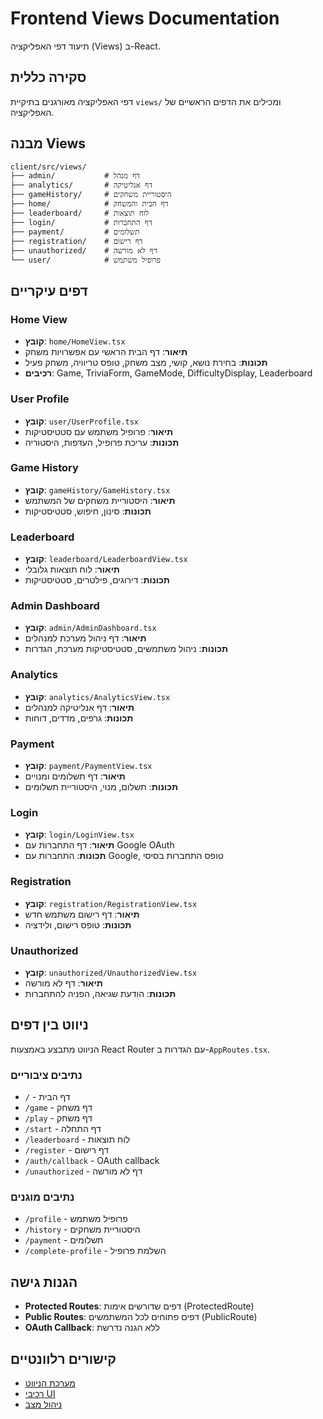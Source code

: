 # Frontend Views Documentation

תיעוד דפי האפליקציה (Views) ב-React.

## סקירה כללית

דפי האפליקציה מאורגנים בתיקיית `views/` ומכילים את הדפים הראשיים של האפליקציה.

## מבנה Views

```
client/src/views/
├── admin/           # דף מנהל
├── analytics/       # דף אנליטיקה
├── gameHistory/     # היסטוריית משחקים
├── home/            # דף הבית והמשחק
├── leaderboard/     # לוח תוצאות
├── login/           # דף התחברות
├── payment/         # תשלומים
├── registration/    # דף רישום
├── unauthorized/    # דף לא מורשה
└── user/            # פרופיל משתמש
```

## דפים עיקריים

### Home View
- **קובץ**: `home/HomeView.tsx`
- **תיאור**: דף הבית הראשי עם אפשרויות משחק
- **תכונות**: בחירת נושא, קושי, מצב משחק, טופס טריוויה, משחק פעיל
- **רכיבים**: Game, TriviaForm, GameMode, DifficultyDisplay, Leaderboard

### User Profile
- **קובץ**: `user/UserProfile.tsx`
- **תיאור**: פרופיל משתמש עם סטטיסטיקות
- **תכונות**: עריכת פרופיל, העדפות, היסטוריה

### Game History
- **קובץ**: `gameHistory/GameHistory.tsx`
- **תיאור**: היסטוריית משחקים של המשתמש
- **תכונות**: סינון, חיפוש, סטטיסטיקות

### Leaderboard
- **קובץ**: `leaderboard/LeaderboardView.tsx`
- **תיאור**: לוח תוצאות גלובלי
- **תכונות**: דירוגים, פילטרים, סטטיסטיקות

### Admin Dashboard
- **קובץ**: `admin/AdminDashboard.tsx`
- **תיאור**: דף ניהול מערכת למנהלים
- **תכונות**: ניהול משתמשים, סטטיסטיקות מערכת, הגדרות

### Analytics
- **קובץ**: `analytics/AnalyticsView.tsx`
- **תיאור**: דף אנליטיקה למנהלים
- **תכונות**: גרפים, מדדים, דוחות

### Payment
- **קובץ**: `payment/PaymentView.tsx`
- **תיאור**: דף תשלומים ומנויים
- **תכונות**: תשלום, מנוי, היסטוריית תשלומים

### Login
- **קובץ**: `login/LoginView.tsx`
- **תיאור**: דף התחברות עם Google OAuth
- **תכונות**: התחברות עם Google, טופס התחברות בסיסי

### Registration
- **קובץ**: `registration/RegistrationView.tsx`
- **תיאור**: דף רישום משתמש חדש
- **תכונות**: טופס רישום, ולידציה

### Unauthorized
- **קובץ**: `unauthorized/UnauthorizedView.tsx`
- **תיאור**: דף לא מורשה
- **תכונות**: הודעת שגיאה, הפניה להתחברות

## ניווט בין דפים

הניווט מתבצע באמצעות React Router עם הגדרות ב-`AppRoutes.tsx`.

### נתיבים ציבוריים
- `/` - דף הבית
- `/game` - דף משחק
- `/play` - דף משחק
- `/start` - דף התחלה
- `/leaderboard` - לוח תוצאות
- `/register` - דף רישום
- `/auth/callback` - OAuth callback
- `/unauthorized` - דף לא מורשה

### נתיבים מוגנים
- `/profile` - פרופיל משתמש
- `/history` - היסטוריית משחקים
- `/payment` - תשלומים
- `/complete-profile` - השלמת פרופיל

## הגנות גישה

- **Protected Routes**: דפים שדורשים אימות (ProtectedRoute)
- **Public Routes**: דפים פתוחים לכל המשתמשים (PublicRoute)
- **OAuth Callback**: ללא הגנה נדרשת

## קישורים רלוונטיים

- [מערכת הניווט](./ROUTING.md)
- [רכיבי UI](./COMPONENTS.md)
- [ניהול מצב](./STATE.md)
